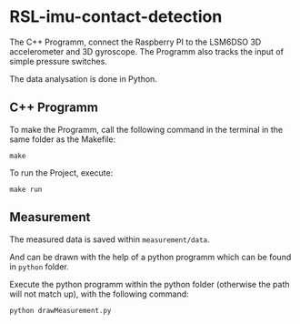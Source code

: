 # RSL-imu-contact-detection
The C++ Programm, connect the Raspberry PI to the LSM6DSO 3D accelerometer and 3D gyroscope.
The Programm also tracks the input of simple pressure switches.

The data analysation is done in Python.

## C++ Programm
To make the Programm, call the following command in the terminal in the same folder as the Makefile:
```
make
```
To run the Project, execute:
```
make run
```

## Measurement
The measured data is saved within `measurement/data`.

And can be drawn with the help of a python programm which can be found in `python` folder.

Execute the python programm within the python folder (otherwise the path will not match up), with the following command:
```
python drawMeasurement.py
```